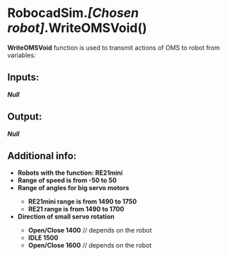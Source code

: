 <h1> RobocadSim.<em>[Chosen robot]</em>.WriteOMSVoid()  </h1>
  
<strong>WriteOMSVoid</strong> function is used to transmit actions of OMS to robot from variables:  
  
<h2><strong> Inputs: </strong></h2> 
<strong><em>Null</em></strong> 
  
<h2><strong> Output: </strong></h2>
<strong><em>Null</em></strong> 

<h2><strong> Additional info: </strong></h2>
<ul>
<li><strong>Robots with the function: RE21mini</strong></li>
<li><strong>Range of speed is from -50 to 50</strong></li>
<li><strong>Range of angles for big servo motors</strong></li>
<ul>
  <li><strong>RE21mini range is from 1490 to 1750</strong></li>
  <li><strong>RE21 range is from 1490 to 1700</strong></li>
</ul>
<li><strong>Direction of small servo rotation</strong></li>
<ul>
  <li><strong>Open/Close 1400</strong> // depends on the robot</li>
  <li><strong>IDLE 1500</strong></li>
  <li><strong>Open/Close 1600</strong> // depends on the robot</li>
</ul>
</ul>
